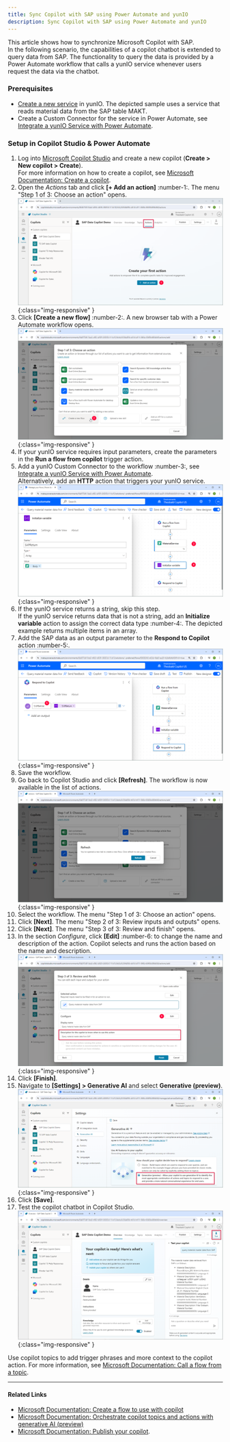 ```yaml
---
title: Sync Copilot with SAP using Power Automate and yunIO
description: Sync Copilot with SAP using Power Automate and yunIO
---
```


This article shows how to synchronize Microsoft Copilot with SAP.<br>
In the following scenario, the capabilities of a copilot chatbot is extended to query data from SAP.
The functionality to query the data is provided by a Power Automate workflow that calls a yunIO service whenever users request the data via the chatbot. 

### Prerequisites

- [Create a new service](../getting-started.md#create-a-service) in yunIO. 
The depicted sample uses a service that reads material data from the SAP table MAKT.
- Create a Custom Connector for the service in Power Automate, see [Integrate a yunIO Service with Power Automate](integrate-a-yunio-service-with-power-automate.md).

### Setup in Copilot Studio & Power Automate

1. Log into [Microsoft Copilot Studio](https://copilotstudio.microsoft.com/) and create a new copilot (**Create > New copilot > Create**). <br>
For more information on how to create a copilot, see [Microsoft Documentation: Create a copilot](https://learn.microsoft.com/en-us/microsoft-copilot-studio/fundamentals-get-started?tabs=web#create-a-copilot).
2. Open the *Actions* tab and click **[+ Add an action]** :number-1:. The menu "Step 1 of 3: Choose an action" opens.<br>
![copilot-new-action](../assets/images/yunio/articles/copilot-new-action.png){:class="img-responsive" }
3. Click **[Create a new flow]** :number-2:. A new browser tab with a Power Automate workflow opens.<br>
![copilot-new-flow](../assets/images/yunio/articles/copilot-new-flow.png){:class="img-responsive" }
4. If your yunIO service requires input parameters, create the parameters in the **Run a flow from copilot** trigger action.
5. Add a yunIO Custom Connector to the workflow :number-3:, see [Integrate a yunIO Service with Power Automate](integrate-a-yunio-service-with-power-automate.md).<br>
Alternatively, add an **HTTP** action that triggers your yunIO service.<br>
![copilot-array-variable](../assets/images/yunio/articles/copilot-array-variable.png){:class="img-responsive" }
6. If the yunIO service returns a string, skip this step.<br>
If the yunIO service returns data that is not a string, add an **Initialize variable** action to assign the correct data type :number-4:. 
The depicted example returns multiple items in an array. 
7. Add the SAP data as an output parameter to the **Respond to Copilot** action :number-5:.<br>
![copilot-respond](../assets/images/yunio/articles/copilot-respond.png){:class="img-responsive" }
8. Save the workflow.
9. Go back to Copilot Studio and click **[Refresh]**. The workflow is now available in the list of actions.<br>
![copilot-refresh](../assets/images/yunio/articles/copilot-refresh.png){:class="img-responsive" }
10. Select the workflow. The menu "Step 1 of 3: Choose an action" opens.
11. Click **[Next]**. The menu "Step 2 of 3: Review inputs and outputs" opens.
12. Click **[Next]**. The menu "Step 3 of 3: Review and finish" opens.
13. In the section *Configure*, click **[Edit]** :number-6: to change the name and description of the action.
Copilot selects and runs the action based on the name and description.<br>
![copilot-description](../assets/images/yunio/articles/copilot-description.png){:class="img-responsive" }
14. Click **[Finish]**.
15. Navigate to **[Settings] > Generative AI** and select **Generative (preview)**. <br>
![copilot-settings](../assets/images/yunio/articles/copilot-settings.png){:class="img-responsive" }
16. Click **[Save]**.
17. Test the copilot chatbot in Copilot Studio.<br>
![copilot-test](../assets/images/yunio/articles/copilot-test.png){:class="img-responsive" }

Use copilot topics to add trigger phrases and more context to the copilot action. For more information, see [Microsoft Documentation: Call a flow from a topic](https://learn.microsoft.com/en-us/microsoft-copilot-studio/advanced-use-flow#call-a-flow-from-a-topic).

<!---
### Limitations
The Power Automate workflows returns a maximum of 5 items. 
-->

***
#### Related Links
- [Microsoft Documentation: Create a flow to use with copilot](https://learn.microsoft.com/en-us/microsoft-copilot-studio/advanced-flow-create#create-a-flow-to-use-with-a-copilot) 
- [Microsoft Documentation: Orchestrate copilot topics and actions with generative AI (preview)](https://learn.microsoft.com/en-us/microsoft-copilot-studio/advanced-generative-actions)
- [Microsoft Documentation: Publish your copilot](https://learn.microsoft.com/en-us/microsoft-copilot-studio/fundamentals-get-started?tabs=web#publish-your-copilot---web-app).

